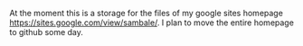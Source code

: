 At the moment this is a storage for the files of my google sites homepage https://sites.google.com/view/sambale/. 
I plan to move the entire homepage to github some day.
